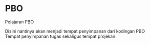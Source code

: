 # PBO
Pelajaran PBO

Disini nantinya akan menjadi tempat penyimpanan dari kodingan PBO
Tempat penyimpanan tugas sekaligus tempat projekan
